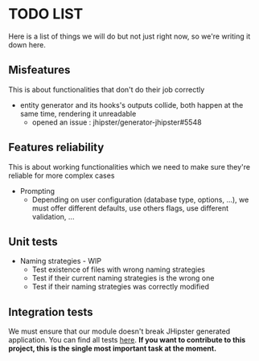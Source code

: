 # TODO LIST
Here is a list of things we will do but not just right now, so we're writing it down here.

## Misfeatures
This is about functionalities that don't do their job correctly
* entity generator and its hooks's outputs collide, both happen at the same time, rendering it unreadable
	* opened an issue : jhipster/generator-jhipster#5548

## Features reliability
This is about working functionalities which we need to make sure they're reliable for more complex cases

* Prompting
	* Depending on user configuration (database type, options, ...), we must offer different defaults, use others flags, use different validation, ...

## Unit tests

* Naming strategies - WIP
	* Test existence of files with wrong naming strategies
	* Test if their current naming strategies is the wrong one
	* Test if their naming strategies was correctly modified

## Integration tests

We must ensure that our module doesn't break JHipster generated application.
You can find all tests [here](integration.md).
**If you want to contribute to this project, this is the single most important task at the moment.**

